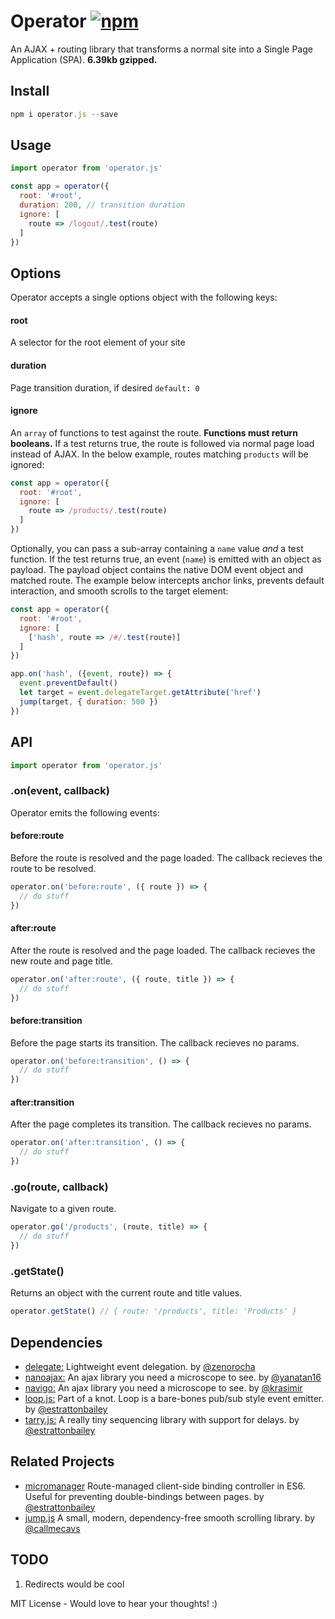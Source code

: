 # Operator [![npm](https://img.shields.io/npm/v/operator.js.svg?maxAge=2592000)](https://www.npmjs.com/package/operator.js)
An AJAX + routing library that transforms a normal site into a Single Page Application (SPA). **6.39kb gzipped.**

## Install
```javascript
npm i operator.js --save
```

## Usage
```javascript
import operator from 'operator.js'

const app = operator({
  root: '#root',
  duration: 200, // transition duration
  ignore: [
    route => /logout/.test(route)
  ]
})
```

## Options
Operator accepts a single options object with the following keys:

#### root
A selector for the root element of your site

#### duration
Page transition duration, if desired `default: 0`

#### ignore
An `array` of functions to test against the route. **Functions must return booleans.** If a test returns true, the route is followed via normal page load instead of AJAX. In the below example, routes matching `products` will be ignored:
```javascript
const app = operator({
  root: '#root',
  ignore: [
    route => /products/.test(route)
  ]
})
```
Optionally, you can pass a sub-array containing a `name` value *and* a test function. If the test returns true, an event (`name`) is emitted with an object as payload. The payload object contains the native DOM event object and matched route. The example below intercepts anchor links, prevents default interaction, and smooth scrolls to the target element:
```javascript
const app = operator({
  root: '#root',
  ignore: [
    ['hash', route => /#/.test(route)]
  ]
})

app.on('hash', ({event, route}) => {
  event.preventDefault()
  let target = event.delegateTarget.getAttribute('href')
  jump(target, { duration: 500 })
})
```

## API
```javascript 
import operator from 'operator.js'
```

### .on(event, callback)
Operator emits the following events:

#### before:route
Before the route is resolved and the page loaded. The callback recieves the route to be resolved.
```javascript
operator.on('before:route', ({ route }) => {
  // do stuff  
})
```

#### after:route
After the route is resolved and the page loaded. The callback recieves the new route and page title.
```javascript
operator.on('after:route', ({ route, title }) => {
  // do stuff  
})
```

#### before:transition
Before the page starts its transition. The callback recieves no params.
```javascript
operator.on('before:transition', () => {
  // do stuff  
})
```

#### after:transition
After the page completes its transition. The callback recieves no params.
```javascript
operator.on('after:transition', () => {
  // do stuff  
})
```

### .go(route, callback)
Navigate to a given route.
```javascript
operator.go('/products', (route, title) => {
  // do stuff
})
```

### .getState()
Returns an object with the current route and title values.
```javascript
operator.getState() // { route: '/products', title: 'Products' }
```

## Dependencies
- [delegate:](https://github.com/zenorocha/delegate) Lightweight event delegation. by [@zenorocha](https://github.com/zenorocha)
- [nanoajax:](https://github.com/yanatan16/nanoajax) An ajax library you need a microscope to see. by [@yanatan16](https://github.com/yanatan16)
- [navigo:](https://github.com/krasimir/navigo) An ajax library you need a microscope to see. by [@krasimir](https://github.com/krasimir)
- [loop.js:](https://github.com/callmecavs/loop.js) Part of a knot. Loop is a bare-bones pub/sub style event emitter. by [@estrattonbailey](https://github.com/estrattonbailey)
- [tarry.js:](https://github.com/estrattonbailey/tarry.js) A really tiny sequencing library with support for delays. by [@estrattonbailey](https://github.com/estrattonbailey)

## Related Projects
- [micromanager](https://github.com/estrattonbailey/micromanager) Route-managed client-side binding controller in ES6. Useful for preventing double-bindings between pages. by [@estrattonbailey](https://github.com/estrattonbailey)
- [jump.js](https://github.com/callmecavs/jump.js) A small, modern, dependency-free smooth scrolling library. by [@callmecavs](https://github.com/callmecavs)

## TODO
1. Redirects would be cool

MIT License - Would love to hear your thoughts! :)
